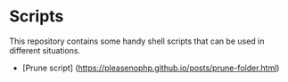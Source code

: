 # Scripts

This repository contains some handy shell scripts that can be used in different situations.

* [Prune script] (https://pleasenophp.github.io/posts/prune-folder.html)

